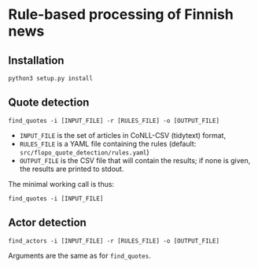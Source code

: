 # Rule-based processing of Finnish news

## Installation

```
python3 setup.py install
```

## Quote detection

```
find_quotes -i [INPUT_FILE] -r [RULES_FILE] -o [OUTPUT_FILE]
```

* `INPUT_FILE` is the set of articles in CoNLL-CSV (tidytext) format,
* `RULES_FILE` is a YAML file containing the rules
  (default: `src/flopo_quote_detection/rules.yaml`)
* `OUTPUT_FILE` is the CSV file that will contain the results; if none is
  given, the results are printed to stdout.

The minimal working call is thus:
```
find_quotes -i [INPUT_FILE]
```

## Actor detection

```
find_actors -i [INPUT_FILE] -r [RULES_FILE] -o [OUTPUT_FILE]
```

Arguments are the same as for `find_quotes`.
